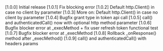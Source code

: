 [1.0.0] Initial release
[1.0.1] Fix blocking error
[1.0.2] Default http.Client() in case no client by parameter
[1.0.3] More on: Default http.Client() in case no client by parameter
[1.0.4] Bugfix grant type in token api call
[1.0.5] call() and authenticatedCall() now with optional http method parameter
[1.0.6] Bugfix blocker error at _execMethod + fix user refresh token functional test
[1.0.7] Bugfix blocker error at _execMethod
[1.0.8] Rollback _onResponse() method after _execMethod()
[1.0.9] call() and authenticatedCall() with headers params